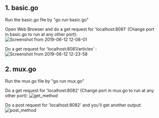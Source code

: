 <h2>1. basic.go</h2> Run the basic.go file by "go run basic.go"

Open Web Browser and do a get request for 'localhost:8081' 
(Change port in basic.go to run at any other port):
![Screenshot from 2019-06-12 12-08-01](https://user-images.githubusercontent.com/36640498/59329953-c1fa2c00-8d0d-11e9-85f6-4695f10f9079.png)

Do a get request for 'localhost:8081/articles' :
![Screenshot from 2019-06-12 12-23-58](https://user-images.githubusercontent.com/36640498/59330053-04236d80-8d0e-11e9-8306-14f52ea5668b.png)

<h2>2. mux.go</h2> Run the mux.go file by "go run mux.go"

Do a get request for 'localhost:8082' 
(Change port in mux.go to run at any other port):
![get_method](https://user-images.githubusercontent.com/36640498/59349640-c89d9900-8d37-11e9-9a46-163b48519ead.png)

Do a post request for 'localhost:8082' and you'll get another output:
![post_method](https://user-images.githubusercontent.com/36640498/59349791-23cf8b80-8d38-11e9-9dd1-7095660cc6f8.png)
